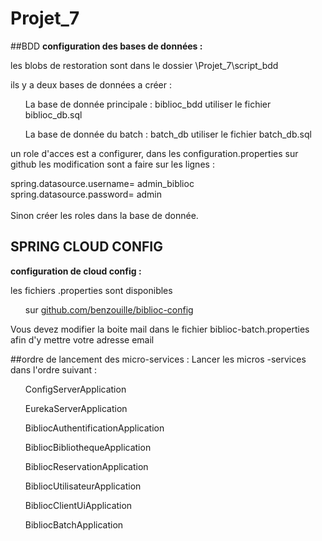 # Projet_7

##BDD
**configuration des bases de données :**

les blobs de restoration sont dans le dossier \Projet_7\script_bdd

ils y a deux bases de données a créer :
<ul>La base de donnée principale : biblioc_bdd utiliser le fichier biblioc_db.sql</ul>
<ul>La base de donnée du batch : batch_db utiliser le fichier batch_db.sql</ul>

un role d'acces est a configurer, dans les configuration.properties sur github les modification sont a faire sur les lignes : <br>

spring.datasource.username= admin_biblioc<br>
spring.datasource.password= admin<br>
<br>
Sinon créer les roles dans la base de donnée.

## SPRING CLOUD CONFIG

**configuration de cloud config :**

les fichiers .properties sont disponibles

<ul>sur <a href="https://github.com/benzouille/biblioc-config">github.com/benzouille/biblioc-config</a></ul>

Vous devez modifier la boite mail dans le fichier biblioc-batch.properties afin d'y mettre votre adresse email

##ordre de lancement des micro-services :
Lancer les micros -services dans l'ordre suivant :
<ul>ConfigServerApplication</ul>
<ul>EurekaServerApplication</ul>
<ul>BibliocAuthentificationApplication</ul>
<ul>BibliocBibliothequeApplication</ul>
<ul>BibliocReservationApplication</ul>
<ul>BibliocUtilisateurApplication</ul>
<ul>BibliocClientUiApplication</ul>
<ul>BibliocBatchApplication</ul>
